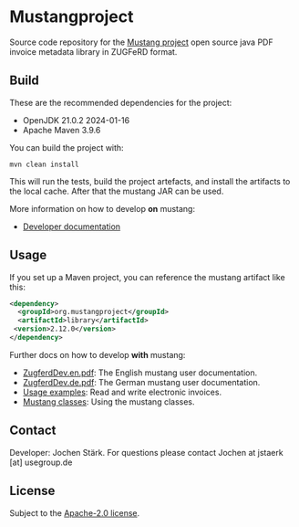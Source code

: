 
Mustangproject
=====

Source code repository for the [Mustang project](http://www.mustangproject.org/) open source java PDF invoice metadata library in ZUGFeRD format.

Build
-----

These are the recommended dependencies for the project: 

 - OpenJDK 21.0.2 2024-01-16
 - Apache Maven 3.9.6

You can build the project with: 

```shell
mvn clean install
``` 

This will run the tests, build the project artefacts, and install the artifacts to the local 
cache. After that the mustang JAR can be used.

More information on how to develop **on** mustang: 
 
 - [Developer documentation](https://github.com/ZUGFeRD/mustangproject/blob/master/doc/development_documentation.md)

Usage
-----

If you set up a Maven project, you can reference the mustang artifact like this:

```xml
<dependency>
  <groupId>org.mustangproject</groupId>
  <artifactId>library</artifactId>
 <version>2.12.0</version>
</dependency>
```

Further docs on how to develop **with** mustang: 

 - [ZugferdDev.en.pdf](https://github.com/ZUGFeRD/mustangproject/blob/master/doc/ZugferdDev.en.pdf?raw=true): The English mustang user documentation.
 - [ZugferdDev.de.pdf](https://github.com/ZUGFeRD/mustangproject/blob/master/doc/ZugferdDev.de.pdf?raw=true): The German mustang user documentation.
 - [Usage examples](https://www.mustangproject.org/use/): Read and write electronic invoices.
 - [Mustang classes](https://www.mustangproject.org/invoice-class/): Using the mustang classes.

Contact
-----

Developer: Jochen Stärk. For questions please contact Jochen at jstaerk [at] usegroup.de 

License
-----

Subject to the [Apache-2.0 license](http://www.apache.org/licenses/LICENSE-2.0.html).
